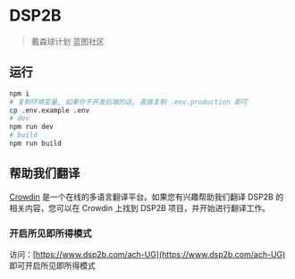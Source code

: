 # DSP2B
> 戴森球计划 蓝图社区

## 运行

```bash
npm i
# 复制环境变量, 如果你不开发后端的话, 直接复制 .env.production 即可
cp .env.example .env
# dev
npm run dev
# build
npm run build
```

## 帮助我们翻译

[Crowdin](https://crowdin.com/project/dsp2b) 是一个在线的多语言翻译平台。如果您有兴趣帮助我们翻译 DSP2B 的相关内容，您可以在 Crowdin 上找到 DSP2B 项目，并开始进行翻译工作。

### 开启所见即所得模式

访问：[https://www.dsp2b.com/ach-UG](https://www.dsp2b.com/ach-UG) 即可开启所见即所得模式
